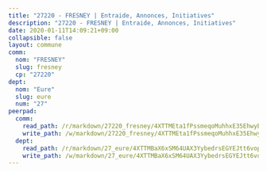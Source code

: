```yaml
---
title: "27220 - FRESNEY | Entraide, Annonces, Initiatives"
description: "27220 - FRESNEY | Entraide, Annonces, Initiatives"
date: 2020-01-11T14:09:21+09:00
collapsible: false
layout: commune
comm:
  nom: "FRESNEY"
  slug: fresney
  cp: "27220"
dept:
  nom: "Eure"
  slug: eure
  num: "27"
peerpad:
  comm:
    read_path: /r/markdown/27220_fresney/4XTTMEta1fPssmeqoMuhhxE35EhwyB3R4dnWiCPm6LzqFNt9Q
    write_path: /w/markdown/27220_fresney/4XTTMEta1fPssmeqoMuhhxE35EhwyB3R4dnWiCPm6LzqFNt9Q-K3TgUbkcohd9ofBjESKHYgJm2KarBmNygJmodL49nSa2Tr43bsEo3qeZHFk5nyKHHMqNbBNMUUCzA7bem1w7MXNu2HQVRSP4jNrR1FxG29BHvBrfP5w1z4bVSo3pYYQSwZTJyEzn
  dept:
    read_path: /r/markdown/27_eure/4XTTMBaX6xSM64UAX3YybedrsEGYEJtt6vopdQsPEFtGijgwg
    write_path: /w/markdown/27_eure/4XTTMBaX6xSM64UAX3YybedrsEGYEJtt6vopdQsPEFtGijgwg-K3TgUmjy61Gu7ZFzjoVmiacXP2Rc4pq6sxVCYUX3mFQZWQw9yCKsEoAMagtuW4jJTYhK96DsWW4cPmZLagvQNZ34BscGcu4btrtJibt18c1mpqofaWe6Q3RartDiuMTjY7NrsH4r
---
```


